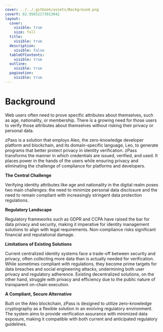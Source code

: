 ```yaml
---
cover: ../../.gitbook/assets/Background.png
coverY: 62.95652173913042
layout:
  cover:
    visible: true
    size: full
  title:
    visible: true
  description:
    visible: false
  tableOfContents:
    visible: true
  outline:
    visible: true
  pagination:
    visible: true
---
```


# Background

Web users often need to prove specific attributes about themselves, such as age, nationality, or membership. There is a growing need for those users to verify those attributes about themselves without risking their privacy or personal data.

zPass is a solution that employs Aleo, the zero-knowledge developer platform and blockchain, and its domain-specific language, Leo, to generate programs that better protect privacy in identity verification. zPass transforms the manner in which credentials are issued, verified, and used. It places power in the hands of the users while ensuring privacy and eliminating the challenge of compliance for platforms and developers.

**The Central Challenge**

Verifying identity attributes like age and nationality in the digital realm poses two main challenges: the need to minimize personal data disclosure and the need to remain compliant with increasingly stringent data protection regulations.

**Regulatory Landscape**

Regulatory frameworks such as GDPR and CCPA have raised the bar for data privacy and security, making it imperative for identity management solutions to align with legal requirements. Non-compliance risks significant financial and reputational damage.

**Limitations of Existing Solutions**

Current centralized identity systems face a trade-off between security and privacy, often collecting more data than is actually needed for verification. While sometimes compliant with regulations, they become prime targets for data breaches and social engineering attacks, undermining both user privacy and regulatory adherence. Existing decentralized solutions, on the other hand, struggle with privacy and efficiency due to the public nature of transparent on-chain execution.

**A Compliant, Secure Alternative**

Built on the Aleo blockchain, zPass is designed to utilize zero-knowledge cryptography as a flexible solution in an evolving regulatory environment. The system aims to provide verification assurance with minimized data exposure, making it compatible with both current and anticipated regulatory guidelines.
